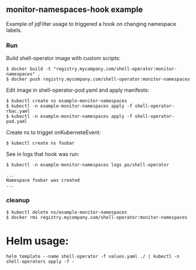 ## monitor-namespaces-hook example

Example of jqFilter usage to triggered a hook on changing namespace labels.


### Run

Build shell-operator image with custom scripts:

```
$ docker build -t "registry.mycompany.com/shell-operator:monitor-namespaces" .
$ docker push registry.mycompany.com/shell-operator:monitor-namespaces
```

Edit image in shell-operator-pod.yaml and apply manifests:

```
$ kubectl create ns example-monitor-namespaces
$ kubectl -n example-monitor-namespaces apply -f shell-operator-rbac.yaml  
$ kubectl -n example-monitor-namespaces apply -f shell-operator-pod.yaml
```

Create ns to trigget onKuberneteEvent:

```
$ kubectl create ns foobar
```

See in logs that hook was run:

```
$ kubectl -n example-monitor-namespaces logs po/shell-operator

...
Namespace foobar was created
...
```

### cleanup

```
$ kubectl delete ns/example-monitor-namespaces
$ docker rmi registry.mycompany.com/shell-operator:monitor-namespaces

```

# Helm usage:

```
helm template --name shell-operator -f values.yaml ./ | kubectl -n shell-operators apply -f -
```
